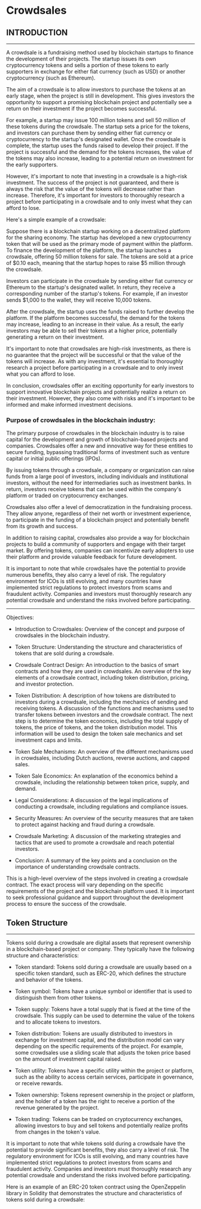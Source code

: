 # Crowdsales

## INTRODUCTION

<hr>

A crowdsale is a fundraising method used by blockchain startups to finance the development of their projects. The startup issues its own cryptocurrency tokens and sells a portion of these tokens to early supporters in exchange for either fiat currency (such as USD) or another cryptocurrency (such as Ethereum).

The aim of a crowdsale is to allow investors to purchase the tokens at an early stage, when the project is still in development. This gives investors the opportunity to support a promising blockchain project and potentially see a return on their investment if the project becomes successful.

For example, a startup may issue 100 million tokens and sell 50 million of these tokens during the crowdsale. The startup sets a price for the tokens, and investors can purchase them by sending either fiat currency or cryptocurrency to the startup's designated wallet. Once the crowdsale is complete, the startup uses the funds raised to develop their project. If the project is successful and the demand for the tokens increases, the value of the tokens may also increase, leading to a potential return on investment for the early supporters.

However, it's important to note that investing in a crowdsale is a high-risk investment. The success of the project is not guaranteed, and there is always the risk that the value of the tokens will decrease rather than increase. Therefore, it's important for investors to thoroughly research a project before participating in a crowdsale and to only invest what they can afford to lose.

Here's a simple example of a crowdsale:

Suppose there is a blockchain startup working on a decentralized platform for the sharing economy. The startup has developed a new cryptocurrency token that will be used as the primary mode of payment within the platform. To finance the development of the platform, the startup launches a crowdsale, offering 50 million tokens for sale. The tokens are sold at a price of $0.10 each, meaning that the startup hopes to raise $5 million through the crowdsale.

Investors can participate in the crowdsale by sending either fiat currency or Ethereum to the startup's designated wallet. In return, they receive a corresponding number of the startup's tokens. For example, if an investor sends $1,000 to the wallet, they will receive 10,000 tokens.

After the crowdsale, the startup uses the funds raised to further develop the platform. If the platform becomes successful, the demand for the tokens may increase, leading to an increase in their value. As a result, the early investors may be able to sell their tokens at a higher price, potentially generating a return on their investment.

It's important to note that crowdsales are high-risk investments, as there is no guarantee that the project will be successful or that the value of the tokens will increase. As with any investment, it's essential to thoroughly research a project before participating in a crowdsale and to only invest what you can afford to lose.

In conclusion, crowdsales offer an exciting opportunity for early investors to support innovative blockchain projects and potentially realize a return on their investment. However, they also come with risks and it's important to be informed and make informed investment decisions.

### Purpose of crowdsales in the blockchain industry:

The primary purpose of crowdsales in the blockchain industry is to raise capital for the development and growth of blockchain-based projects and companies. Crowdsales offer a new and innovative way for these entities to secure funding, bypassing traditional forms of investment such as venture capital or initial public offerings (IPOs).

By issuing tokens through a crowdsale, a company or organization can raise funds from a large pool of investors, including individuals and institutional investors, without the need for intermediaries such as investment banks. In return, investors receive tokens that can be used within the company's platform or traded on cryptocurrency exchanges.

Crowdsales also offer a level of democratization in the fundraising process. They allow anyone, regardless of their net worth or investment experience, to participate in the funding of a blockchain project and potentially benefit from its growth and success.

In addition to raising capital, crowdsales also provide a way for blockchain projects to build a community of supporters and engage with their target market. By offering tokens, companies can incentivize early adopters to use their platform and provide valuable feedback for future development.

It is important to note that while crowdsales have the potential to provide numerous benefits, they also carry a level of risk. The regulatory environment for ICOs is still evolving, and many countries have implemented strict regulations to protect investors from scams and fraudulent activity. Companies and investors must thoroughly research any potential crowdsale and understand the risks involved before participating.

<hr>

Objectives:

- Introduction to Crowdsales: Overview of the concept and purpose of crowdsales in the blockchain industry.

- Token Structure: Understanding the structure and characteristics of tokens that are sold during a crowdsale.

- Crowdsale Contract Design: An introduction to the basics of smart contracts and how they are used in crowdsales. An overview of the key elements of a crowdsale contract, including token distribution, pricing, and investor protection.

- Token Distribution: A description of how tokens are distributed to investors during a crowdsale, including the mechanics of sending and receiving tokens. A discussion of the functions and mechanisms used to transfer tokens between investors and the crowdsale contract. The next step is to determine the token economics, including the total supply of tokens, the price of tokens, and the token distribution model. This information will be used to design the token sale mechanics and set investment caps and limits.

- Token Sale Mechanisms: An overview of the different mechanisms used in crowdsales, including Dutch auctions, reverse auctions, and capped sales.

- Token Sale Economics: An explanation of the economics behind a crowdsale, including the relationship between token price, supply, and demand.

- Legal Considerations: A discussion of the legal implications of conducting a crowdsale, including regulations and compliance issues.

- Security Measures: An overview of the security measures that are taken to protect against hacking and fraud during a crowdsale.

- Crowdsale Marketing: A discussion of the marketing strategies and tactics that are used to promote a crowdsale and reach potential investors.

- Conclusion: A summary of the key points and a conclusion on the importance of understanding crowdsale contracts.

This is a high-level overview of the steps involved in creating a crowdsale contract. The exact process will vary depending on the specific requirements of the project and the blockchain platform used. It is important to seek professional guidance and support throughout the development process to ensure the success of the crowdsale.

## Token Structure

<hr>

Tokens sold during a crowdsale are digital assets that represent ownership in a blockchain-based project or company. They typically have the following structure and characteristics:

- Token standard: Tokens sold during a crowdsale are usually based on a specific token standard, such as ERC-20, which defines the structure and behavior of the tokens.

- Token symbol: Tokens have a unique symbol or identifier that is used to distinguish them from other tokens.

- Token supply: Tokens have a total supply that is fixed at the time of the crowdsale. This supply can be used to determine the value of the tokens and to allocate tokens to investors.

- Token distribution: Tokens are usually distributed to investors in exchange for investment capital, and the distribution model can vary depending on the specific requirements of the project. For example, some crowdsales use a sliding scale that adjusts the token price based on the amount of investment capital raised.

- Token utility: Tokens have a specific utility within the project or platform, such as the ability to access certain services, participate in governance, or receive rewards.

- Token ownership: Tokens represent ownership in the project or platform, and the holder of a token has the right to receive a portion of the revenue generated by the project.

- Token trading: Tokens can be traded on cryptocurrency exchanges, allowing investors to buy and sell tokens and potentially realize profits from changes in the token's value.

It is important to note that while tokens sold during a crowdsale have the potential to provide significant benefits, they also carry a level of risk. The regulatory environment for ICOs is still evolving, and many countries have implemented strict regulations to protect investors from scams and fraudulent activity. Companies and investors must thoroughly research any potential crowdsale and understand the risks involved before participating.

Here is an example of an ERC-20 token contract using the OpenZeppelin library in Solidity that demonstrates the structure and characteristics of tokens sold during a crowdsale: